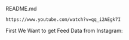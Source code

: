 README.md

<!-- Running Instagram data via PHP without an embed or an API call -->
	https://www.youtube.com/watch?v=qq_i2AEgk7I

First We Want to get Feed Data from Instagram:
